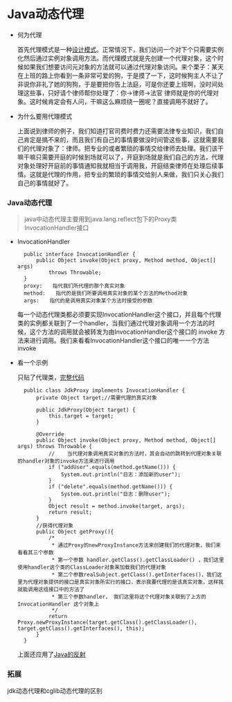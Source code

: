 # Java动态代理

* 何为代理

	首先代理模式是一种[设计模式](https://github.com/shanyao19940801/BookeNote/blob/master/ReadingNotes/DaHuaSheJiMoShi/src/main/java/com/yao/chapter07_daili/%E4%BB%A3%E7%90%86%E6%A8%A1%E5%BC%8F.md)。正常情况下，我们访问一个对下个只需要实例化然后通过实例对象调用方法。而代理模式就是先创建一个代理对象，这个时候如果我们想要访问元对象的方法就可以通过代理对象访问。来个栗子：某天在上班的路上你看到一条非常可爱的狗，于是摸了一下，这时候狗主人不让了非说你非礼了她的狗狗，于是要把你告上法庭，可是你还要上班啊，没时间处理这些事，只好请个律师帮你处理了：你->律师->法官 律师就是你的代理对象。这时候肯定会有人问，干嘛这么麻烦绕一圈呢？直接调用不就好了。

* 为什么要用代理模式
	
	上面说到律师的例子，我们知道打官司费时费力还需要法律专业知识，我们自己肯定是搞不来的，而且我们有自己的事情要做没时间管这些事，这就需要我们的代理对象了：律师。把专业的或者繁琐的事情交给律师去处理。我们该干嘛干嘛只需要开庭的时候到场就可以了，开庭到场就是我们自己的方法，代理对象处理好开庭前的事情通知我就相当于调用我，开庭结束律师在处理后续事情。这就是代理的作用，把专业的繁琐的事情交给别人来做，我们只关心我们自己的事情就好了。

### Java动态代理

> java中动态代理主要用到java.lang.reflect包下的Proxy类InvocationHandler接口

* InvocationHandler

		public interface InvocationHandler {
		    public Object invoke(Object proxy, Method method, Object[] args)
		        throws Throwable;
		}
		proxy:　　指代我们所代理的那个真实对象
		method:　　指代的是我们所要调用真实对象的某个方法的Method对象
		args:　　指代的是调用真实对象某个方法时接受的参数


	每一个动态代理类都必须要实现InvocationHandler这个接口，并且每个代理类的实例都关联到了一个handler，当我们通过代理对象调用一个方法的时候，这个方法的调用就会被转发为由InvocationHandler这个接口的 invoke 方法来进行调用。我们来看看InvocationHandler这个接口的唯一一个方法 invoke 

* 看一个示例
 
	只贴了代理类，[完整代码](https://github.com/shanyao19940801/BookeNote/tree/master/java/javaknowledge/src/main/java/code/dynamic_proxy)

		public class JdkProxy implements InvocationHandler {
		    private Object target;//需要代理的真实对象
		
		    public JdkProxy(Object target) {
		        this.target = target;
		    }
		
		    @Override
		    public Object invoke(Object proxy, Method method, Object[] args) throws Throwable {
		        //    当代理对象调用真实对象的方法时，其会自动的跳转到代理对象关联的handler对象的invoke方法来进行调用
		        if ("addUser".equals(method.getName())) {
		            System.out.println("日志：添加新的user");
		        }
		        if ("delete".equals(method.getName())) {
		            System.out.println("日志：删除user");
		        }
		        Object result = method.invoke(target, args);
		        return result;
		    }
		    //获得代理对象
		    public Object getProxy(){
		        /*
		         * 通过Proxy的newProxyInstance方法来创建我们的代理对象，我们来看看其三个参数
		         * 第一个参数 handler.getClass().getClassLoader() ，我们这里使用handler这个类的ClassLoader对象来加载我们的代理对象
		         * 第二个参数realSubject.getClass().getInterfaces()，我们这里为代理对象提供的接口是真实对象所实行的接口，表示我要代理的是该真实对象，这样我就能调用这组接口中的方法了
		         * 第三个参数handler， 我们这里将这个代理对象关联到了上方的 InvocationHandler 这个对象上
		         */
		        return Proxy.newProxyInstance(target.getClass().getClassLoader(), target.getClass().getInterfaces(), this);
		    }
		}

	上面还应用了[Java的反射](https://github.com/shanyao19940801/BookeNote/blob/master/java/file/Java%E5%8F%8D%E5%B0%84.md)

### 拓展

jdk动态代理和cglib动态代理的区别